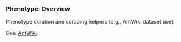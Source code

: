 ### Phenotype: Overview

Phenotype curation and scraping helpers (e.g., AntWiki dataset use).

See: [AntWiki](./antwiki.md).

